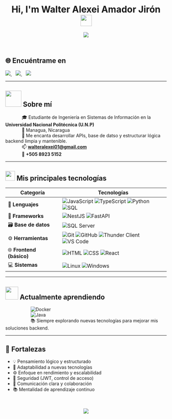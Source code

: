 <h1 align="center"><b>Hi, I'm Walter Alexei Amador Jirón</b> <img src="https://media.giphy.com/media/hvRJCLFzcasrR4ia7z/giphy.gif" width="35" /></h1>

<p align="center">
  <a href="https://walteralexei-portafolio.vercel.app/">
    <img src="https://readme-typing-svg.herokuapp.com?font=Fira+Code&color=00F7FF&size=24&center=true&vCenter=true&width=700&height=60&lines=Backend+Developer+from+Nicaragua;JavaScript+%7C+TypeScript+%7C+Python+%7C+SQL;Autodidacta+%7C+Apasionado+por+aprender+%F0%9F%93%9A;Siempre+buscando+mejorar+y+aportar+valor+%F0%9F%92%BB" />
  </a>
</p>

<br>

## 🌐 Encuéntrame en

<p>
  <a href="https://walteralexei-portafolio.vercel.app/" target="_blank">
    <img src="https://img.shields.io/badge/Portafolio-00C7B7?style=for-the-badge&logo=vercel&logoColor=white" />
  </a>&nbsp;&nbsp;
  <a href="https://www.linkedin.com/in/walter-alexei-amador-jir%C3%B3n-775991364/" target="_blank">
    <img src="https://img.shields.io/badge/LinkedIn-0072b1?style=for-the-badge&logo=linkedin&logoColor=white" />
  </a>&nbsp;&nbsp;
  <a href="https://github.com/WalterJiron" target="_blank">
    <img src="https://img.shields.io/badge/GitHub-181717?style=for-the-badge&logo=github&logoColor=white" />
  </a>
</p>

---

## <picture><img src="https://github.com/7oSkaaa/7oSkaaa/blob/main/Images/about_me.gif?raw=true" width="50px"></picture> Sobre mí

&nbsp;&nbsp;&nbsp;&nbsp;&nbsp;&nbsp;&nbsp;&nbsp;&nbsp;&nbsp;&nbsp;&nbsp;&nbsp;🎓 Estudiante de Ingeniería en Sistemas de Información en la **Universidad Nacional Politécnica (U.N.P)**  
&nbsp;&nbsp;&nbsp;&nbsp;&nbsp;&nbsp;&nbsp;&nbsp;&nbsp;&nbsp;&nbsp;&nbsp;&nbsp;📍 Managua, Nicaragua  
&nbsp;&nbsp;&nbsp;&nbsp;&nbsp;&nbsp;&nbsp;&nbsp;&nbsp;&nbsp;&nbsp;&nbsp;&nbsp;💬 Me encanta desarrollar APIs, base de datso y estructurar lógica backend limpia y mantenible.  
&nbsp;&nbsp;&nbsp;&nbsp;&nbsp;&nbsp;&nbsp;&nbsp;&nbsp;&nbsp;&nbsp;&nbsp;&nbsp;📫 **walteralexei01@gmail.com**  
&nbsp;&nbsp;&nbsp;&nbsp;&nbsp;&nbsp;&nbsp;&nbsp;&nbsp;&nbsp;&nbsp;&nbsp;&nbsp;📱 **+505 8923 5152**

---

## <img src="https://media.giphy.com/media/iY8CRBdQXODJSCERIr/giphy.gif" width="30px">&nbsp;Mis principales tecnologías

<div align="center">

| Categoría | Tecnologías |
|----------|-------------|
| 🧪 **Lenguajes** | ![JavaScript](https://img.shields.io/badge/-JavaScript-F7DF1E?style=flat&logo=javascript&logoColor=black) ![TypeScript](https://img.shields.io/badge/-TypeScript-3178C6?style=flat&logo=typescript&logoColor=white) ![Python](https://img.shields.io/badge/-Python-3776AB?style=flat&logo=python&logoColor=white) ![SQL](https://img.shields.io/badge/-SQL-4479A1?style=flat&logo=MicrosoftSQLServer&logoColor=white) |
| 🧱 **Frameworks** | ![NestJS](https://img.shields.io/badge/-NestJS-E0234E?style=flat&logo=nestjs&logoColor=white) ![FastAPI](https://img.shields.io/badge/-FastAPI-009688?style=flat&logo=fastapi&logoColor=white) |
| 🗃️ **Base de datos** | ![SQL Server](https://img.shields.io/badge/-SQL%20Server-CC2927?style=flat&logo=microsoft-sql-server&logoColor=white) |
| ⚙️ **Herramientas** | ![Git](https://img.shields.io/badge/-Git-F05032?style=flat&logo=git&logoColor=white) ![GitHub](https://img.shields.io/badge/-GitHub-181717?style=flat&logo=github&logoColor=white) ![Thunder Client](https://img.shields.io/badge/-Thunder--Client-FF5722?style=flat&logo=thunder-client&logoColor=white) ![VS Code](https://img.shields.io/badge/-VS%20Code-007ACC?style=flat&logo=visual-studio-code&logoColor=white) |
| 🌐 **Frontend (básico)** | ![HTML](https://img.shields.io/badge/-HTML-E34F26?style=flat&logo=html5&logoColor=white) ![CSS](https://img.shields.io/badge/-CSS-1572B6?style=flat&logo=css3&logoColor=white) ![React](https://img.shields.io/badge/-React-61DAFB?style=flat&logo=react&logoColor=black) |
| 💻 **Sistemas** | ![Linux](https://img.shields.io/badge/-Linux-FCC624?style=flat&logo=linux&logoColor=black) ![Windows](https://img.shields.io/badge/-Windows-0078D6?style=flat&logo=windows&logoColor=white) |

</div>

---

## [<img src="https://media.giphy.com/media/M9gbBd9nbDrOTu1Mqx/giphy.gif" width="40px">](https://t.me/voko_aleksey)  Actualmente aprendiendo

<div>

&nbsp;&nbsp;&nbsp;&nbsp;&nbsp;&nbsp;&nbsp;&nbsp;&nbsp;&nbsp;&nbsp;&nbsp;&nbsp;&nbsp;&nbsp;&nbsp;&nbsp;&nbsp;&nbsp;&nbsp;![Docker](https://img.shields.io/badge/-Docker-2496ED?style=flat&logo=docker&logoColor=white)  
&nbsp;&nbsp;&nbsp;&nbsp;&nbsp;&nbsp;&nbsp;&nbsp;&nbsp;&nbsp;&nbsp;&nbsp;&nbsp;&nbsp;&nbsp;&nbsp;&nbsp;&nbsp;&nbsp;&nbsp;![Java](https://img.shields.io/badge/-Java-ED8B00?style=flat&logo=java&logoColor=white)  
&nbsp;&nbsp;&nbsp;&nbsp;&nbsp;&nbsp;&nbsp;&nbsp;&nbsp;&nbsp;&nbsp;&nbsp;&nbsp;&nbsp;&nbsp;&nbsp;&nbsp;&nbsp;&nbsp;&nbsp;📚 Siempre explorando nuevas tecnologías para mejorar mis soluciones backend.

</div>

---

## 🧠 Fortalezas

- 💡 Pensamiento lógico y estructurado  
- 🧩 Adaptabilidad a nuevas tecnologías  
- ⚙️ Enfoque en rendimiento y escalabilidad  
- 🔐 Seguridad (JWT, control de acceso)  
- 🤝 Comunicación clara y colaboración  
- 📚 Mentalidad de aprendizaje continuo

<br>

<p align="center">
  <img src="https://capsule-render.vercel.app/api?type=waving&color=0:00c6ff,100:0072ff&height=100&section=footer"/>
</p>





